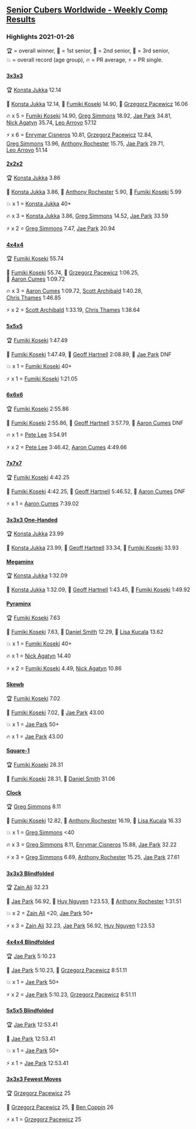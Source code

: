 <style>table {white-space: nowrap;}</style>

## [Senior Cubers Worldwide - Weekly Comp Results](/scw-comp/results/)
### Highlights 2021-01-26

<span style="white-space: nowrap;">🏆 = overall winner</span>, <span style="white-space: nowrap;">🥇 = 1st senior</span>, <span style="white-space: nowrap;">🥈 = 2nd senior</span>, <span style="white-space: nowrap;">🥉 = 3rd senior</span>, <span style="white-space: nowrap;">💥 = overall record (age group)</span>, <span style="white-space: nowrap;">🔥 = PR average</span>, <span style="white-space: nowrap;">⚡ = PR single</span>.

#### [3x3x3](333.md)

<span style="white-space: nowrap;">🏆 [Konsta Jukka](../../persons/konsta_jukka/333.md) 12.14</span>

<span style="white-space: nowrap;">🥇 [Konsta Jukka](../../persons/konsta_jukka/333.md) 12.14</span>, <span style="white-space: nowrap;">🥈 [Fumiki Koseki](../../persons/fumiki_koseki/333.md) 14.90</span>, <span style="white-space: nowrap;">🥉 [Grzegorz Pacewicz](../../persons/grzegorz_pacewicz/333.md) 16.06</span>

🔥 x 5 = <span style="white-space: nowrap;">[Fumiki Koseki](../../persons/fumiki_koseki/333.md) 14.90</span>, <span style="white-space: nowrap;">[Greg Simmons](../../persons/greg_simmons/333.md) 18.92</span>, <span style="white-space: nowrap;">[Jae Park](../../persons/jae_park/333.md) 34.81</span>, <span style="white-space: nowrap;">[Nick Agatyn](../../persons/nick_agatyn/333.md) 35.74</span>, <span style="white-space: nowrap;">[Leo Arroyo](../../persons/leo_arroyo/333.md) 57.12</span>

⚡ x 6 = <span style="white-space: nowrap;">[Enrymar Cisneros](../../persons/enrymar_cisneros/333.md) 10.81</span>, <span style="white-space: nowrap;">[Grzegorz Pacewicz](../../persons/grzegorz_pacewicz/333.md) 12.84</span>, <span style="white-space: nowrap;">[Greg Simmons](../../persons/greg_simmons/333.md) 13.96</span>, <span style="white-space: nowrap;">[Anthony Rochester](../../persons/anthony_rochester/333.md) 15.75</span>, <span style="white-space: nowrap;">[Jae Park](../../persons/jae_park/333.md) 29.71</span>, <span style="white-space: nowrap;">[Leo Arroyo](../../persons/leo_arroyo/333.md) 51.14</span>

#### [2x2x2](222.md)

<span style="white-space: nowrap;">🏆 [Konsta Jukka](../../persons/konsta_jukka/222.md) 3.86</span>

<span style="white-space: nowrap;">🥇 [Konsta Jukka](../../persons/konsta_jukka/222.md) 3.86</span>, <span style="white-space: nowrap;">🥈 [Anthony Rochester](../../persons/anthony_rochester/222.md) 5.90</span>, <span style="white-space: nowrap;">🥉 [Fumiki Koseki](../../persons/fumiki_koseki/222.md) 5.99</span>

💥 x 1 = <span style="white-space: nowrap;">[Konsta Jukka](../../persons/konsta_jukka/222.md) 40+</span>

🔥 x 3 = <span style="white-space: nowrap;">[Konsta Jukka](../../persons/konsta_jukka/222.md) 3.86</span>, <span style="white-space: nowrap;">[Greg Simmons](../../persons/greg_simmons/222.md) 14.52</span>, <span style="white-space: nowrap;">[Jae Park](../../persons/jae_park/222.md) 33.59</span>

⚡ x 2 = <span style="white-space: nowrap;">[Greg Simmons](../../persons/greg_simmons/222.md) 7.47</span>, <span style="white-space: nowrap;">[Jae Park](../../persons/jae_park/222.md) 20.94</span>

#### [4x4x4](444.md)

<span style="white-space: nowrap;">🏆 [Fumiki Koseki](../../persons/fumiki_koseki/444.md) 55.74</span>

<span style="white-space: nowrap;">🥇 [Fumiki Koseki](../../persons/fumiki_koseki/444.md) 55.74</span>, <span style="white-space: nowrap;">🥈 [Grzegorz Pacewicz](../../persons/grzegorz_pacewicz/444.md) 1:06.25</span>, <span style="white-space: nowrap;">🥉 [Aaron Cumes](../../persons/aaron_cumes/444.md) 1:09.72</span>

🔥 x 3 = <span style="white-space: nowrap;">[Aaron Cumes](../../persons/aaron_cumes/444.md) 1:09.72</span>, <span style="white-space: nowrap;">[Scott Archibald](../../persons/scott_archibald/444.md) 1:40.28</span>, <span style="white-space: nowrap;">[Chris Thames](../../persons/chris_thames/444.md) 1:46.85</span>

⚡ x 2 = <span style="white-space: nowrap;">[Scott Archibald](../../persons/scott_archibald/444.md) 1:33.19</span>, <span style="white-space: nowrap;">[Chris Thames](../../persons/chris_thames/444.md) 1:38.64</span>

#### [5x5x5](555.md)

<span style="white-space: nowrap;">🏆 [Fumiki Koseki](../../persons/fumiki_koseki/555.md) 1:47.49</span>

<span style="white-space: nowrap;">🥇 [Fumiki Koseki](../../persons/fumiki_koseki/555.md) 1:47.49</span>, <span style="white-space: nowrap;">🥈 [Geoff Hartnell](../../persons/geoff_hartnell/555.md) 2:08.89</span>, <span style="white-space: nowrap;">🥉 [Jae Park](../../persons/jae_park/555.md) DNF</span>

💥 x 1 = <span style="white-space: nowrap;">[Fumiki Koseki](../../persons/fumiki_koseki/555.md) 40+</span>

⚡ x 1 = <span style="white-space: nowrap;">[Fumiki Koseki](../../persons/fumiki_koseki/555.md) 1:21.05</span>

#### [6x6x6](666.md)

<span style="white-space: nowrap;">🏆 [Fumiki Koseki](../../persons/fumiki_koseki/666.md) 2:55.86</span>

<span style="white-space: nowrap;">🥇 [Fumiki Koseki](../../persons/fumiki_koseki/666.md) 2:55.86</span>, <span style="white-space: nowrap;">🥈 [Geoff Hartnell](../../persons/geoff_hartnell/666.md) 3:57.79</span>, <span style="white-space: nowrap;">🥉 [Aaron Cumes](../../persons/aaron_cumes/666.md) DNF</span>

🔥 x 1 = <span style="white-space: nowrap;">[Pete Lee](../../persons/pete_lee/666.md) 3:54.91</span>

⚡ x 2 = <span style="white-space: nowrap;">[Pete Lee](../../persons/pete_lee/666.md) 3:46.42</span>, <span style="white-space: nowrap;">[Aaron Cumes](../../persons/aaron_cumes/666.md) 4:49.66</span>

#### [7x7x7](777.md)

<span style="white-space: nowrap;">🏆 [Fumiki Koseki](../../persons/fumiki_koseki/777.md) 4:42.25</span>

<span style="white-space: nowrap;">🥇 [Fumiki Koseki](../../persons/fumiki_koseki/777.md) 4:42.25</span>, <span style="white-space: nowrap;">🥈 [Geoff Hartnell](../../persons/geoff_hartnell/777.md) 5:46.52</span>, <span style="white-space: nowrap;">🥉 [Aaron Cumes](../../persons/aaron_cumes/777.md) DNF</span>

⚡ x 1 = <span style="white-space: nowrap;">[Aaron Cumes](../../persons/aaron_cumes/777.md) 7:39.02</span>

#### [3x3x3 One-Handed](333oh.md)

<span style="white-space: nowrap;">🏆 [Konsta Jukka](../../persons/konsta_jukka/333oh.md) 23.99</span>

<span style="white-space: nowrap;">🥇 [Konsta Jukka](../../persons/konsta_jukka/333oh.md) 23.99</span>, <span style="white-space: nowrap;">🥈 [Geoff Hartnell](../../persons/geoff_hartnell/333oh.md) 33.34</span>, <span style="white-space: nowrap;">🥉 [Fumiki Koseki](../../persons/fumiki_koseki/333oh.md) 33.93</span>

#### [Megaminx](minx.md)

<span style="white-space: nowrap;">🏆 [Konsta Jukka](../../persons/konsta_jukka/minx.md) 1:32.09</span>

<span style="white-space: nowrap;">🥇 [Konsta Jukka](../../persons/konsta_jukka/minx.md) 1:32.09</span>, <span style="white-space: nowrap;">🥈 [Geoff Hartnell](../../persons/geoff_hartnell/minx.md) 1:43.45</span>, <span style="white-space: nowrap;">🥉 [Fumiki Koseki](../../persons/fumiki_koseki/minx.md) 1:49.92</span>

#### [Pyraminx](pyram.md)

<span style="white-space: nowrap;">🏆 [Fumiki Koseki](../../persons/fumiki_koseki/pyram.md) 7.63</span>

<span style="white-space: nowrap;">🥇 [Fumiki Koseki](../../persons/fumiki_koseki/pyram.md) 7.63</span>, <span style="white-space: nowrap;">🥈 [Daniel Smith](../../persons/daniel_smith/pyram.md) 12.29</span>, <span style="white-space: nowrap;">🥉 [Lisa Kucala](../../persons/lisa_kucala/pyram.md) 13.62</span>

💥 x 1 = <span style="white-space: nowrap;">[Fumiki Koseki](../../persons/fumiki_koseki/pyram.md) 40+</span>

🔥 x 1 = <span style="white-space: nowrap;">[Nick Agatyn](../../persons/nick_agatyn/pyram.md) 14.40</span>

⚡ x 2 = <span style="white-space: nowrap;">[Fumiki Koseki](../../persons/fumiki_koseki/pyram.md) 4.49</span>, <span style="white-space: nowrap;">[Nick Agatyn](../../persons/nick_agatyn/pyram.md) 10.86</span>

#### [Skewb](skewb.md)

<span style="white-space: nowrap;">🏆 [Fumiki Koseki](../../persons/fumiki_koseki/skewb.md) 7.02</span>

<span style="white-space: nowrap;">🥇 [Fumiki Koseki](../../persons/fumiki_koseki/skewb.md) 7.02</span>, <span style="white-space: nowrap;">🥈 [Jae Park](../../persons/jae_park/skewb.md) 43.00</span>

💥 x 1 = <span style="white-space: nowrap;">[Jae Park](../../persons/jae_park/skewb.md) 50+</span>

🔥 x 1 = <span style="white-space: nowrap;">[Jae Park](../../persons/jae_park/skewb.md) 43.00</span>

#### [Square-1](sq1.md)

<span style="white-space: nowrap;">🏆 [Fumiki Koseki](../../persons/fumiki_koseki/sq1.md) 28.31</span>

<span style="white-space: nowrap;">🥇 [Fumiki Koseki](../../persons/fumiki_koseki/sq1.md) 28.31</span>, <span style="white-space: nowrap;">🥈 [Daniel Smith](../../persons/daniel_smith/sq1.md) 31.06</span>

#### [Clock](clock.md)

<span style="white-space: nowrap;">🏆 [Greg Simmons](../../persons/greg_simmons/clock.md) 8.11</span>

<span style="white-space: nowrap;">🥇 [Fumiki Koseki](../../persons/fumiki_koseki/clock.md) 12.82</span>, <span style="white-space: nowrap;">🥈 [Anthony Rochester](../../persons/anthony_rochester/clock.md) 16.19</span>, <span style="white-space: nowrap;">🥉 [Lisa Kucala](../../persons/lisa_kucala/clock.md) 16.33</span>

💥 x 1 = <span style="white-space: nowrap;">[Greg Simmons](../../persons/greg_simmons/clock.md) <40</span>

🔥 x 3 = <span style="white-space: nowrap;">[Greg Simmons](../../persons/greg_simmons/clock.md) 8.11</span>, <span style="white-space: nowrap;">[Enrymar Cisneros](../../persons/enrymar_cisneros/clock.md) 15.88</span>, <span style="white-space: nowrap;">[Jae Park](../../persons/jae_park/clock.md) 32.22</span>

⚡ x 3 = <span style="white-space: nowrap;">[Greg Simmons](../../persons/greg_simmons/clock.md) 6.69</span>, <span style="white-space: nowrap;">[Anthony Rochester](../../persons/anthony_rochester/clock.md) 15.25</span>, <span style="white-space: nowrap;">[Jae Park](../../persons/jae_park/clock.md) 27.61</span>

#### [3x3x3 Blindfolded](333bf.md)

<span style="white-space: nowrap;">🏆 [Zain Ali](../../persons/zain_ali/333bf.md) 32.23</span>

<span style="white-space: nowrap;">🥇 [Jae Park](../../persons/jae_park/333bf.md) 56.92</span>, <span style="white-space: nowrap;">🥈 [Huy Nguyen](../../persons/huy_nguyen/333bf.md) 1:23.53</span>, <span style="white-space: nowrap;">🥉 [Anthony Rochester](../../persons/anthony_rochester/333bf.md) 1:31.51</span>

💥 x 2 = <span style="white-space: nowrap;">[Zain Ali](../../persons/zain_ali/333bf.md) <20</span>, <span style="white-space: nowrap;">[Jae Park](../../persons/jae_park/333bf.md) 50+</span>

⚡ x 3 = <span style="white-space: nowrap;">[Zain Ali](../../persons/zain_ali/333bf.md) 32.23</span>, <span style="white-space: nowrap;">[Jae Park](../../persons/jae_park/333bf.md) 56.92</span>, <span style="white-space: nowrap;">[Huy Nguyen](../../persons/huy_nguyen/333bf.md) 1:23.53</span>

#### [4x4x4 Blindfolded](444bf.md)

<span style="white-space: nowrap;">🏆 [Jae Park](../../persons/jae_park/444bf.md) 5:10.23</span>

<span style="white-space: nowrap;">🥇 [Jae Park](../../persons/jae_park/444bf.md) 5:10.23</span>, <span style="white-space: nowrap;">🥈 [Grzegorz Pacewicz](../../persons/grzegorz_pacewicz/444bf.md) 8:51.11</span>

💥 x 1 = <span style="white-space: nowrap;">[Jae Park](../../persons/jae_park/444bf.md) 50+</span>

⚡ x 2 = <span style="white-space: nowrap;">[Jae Park](../../persons/jae_park/444bf.md) 5:10.23</span>, <span style="white-space: nowrap;">[Grzegorz Pacewicz](../../persons/grzegorz_pacewicz/444bf.md) 8:51.11</span>

#### [5x5x5 Blindfolded](555bf.md)

<span style="white-space: nowrap;">🏆 [Jae Park](../../persons/jae_park/555bf.md) 12:53.41</span>

<span style="white-space: nowrap;">🥇 [Jae Park](../../persons/jae_park/555bf.md) 12:53.41</span>

💥 x 1 = <span style="white-space: nowrap;">[Jae Park](../../persons/jae_park/555bf.md) 50+</span>

⚡ x 1 = <span style="white-space: nowrap;">[Jae Park](../../persons/jae_park/555bf.md) 12:53.41</span>

#### [3x3x3 Fewest Moves](333fm.md)

<span style="white-space: nowrap;">🏆 [Grzegorz Pacewicz](../../persons/grzegorz_pacewicz/333fm.md) 25</span>

<span style="white-space: nowrap;">🥇 [Grzegorz Pacewicz](../../persons/grzegorz_pacewicz/333fm.md) 25</span>, <span style="white-space: nowrap;">🥈 [Ben Coppin](../../persons/ben_coppin/333fm.md) 26</span>

⚡ x 1 = <span style="white-space: nowrap;">[Grzegorz Pacewicz](../../persons/grzegorz_pacewicz/333fm.md) 25</span>


<!-- Global site tag (gtag.js) - Google Analytics -->
<script async src="https://www.googletagmanager.com/gtag/js?id=UA-86348435-3"></script>
<script>window.dataLayer = window.dataLayer || []; function gtag() {dataLayer.push(arguments);} gtag('js', new Date()); gtag('config', 'UA-86348435-3');</script>
